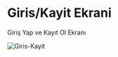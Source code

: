 # Giris/Kayit Ekrani
Giriş Yap ve Kayıt Ol Ekranı

![Giris-Kayit](https://user-images.githubusercontent.com/98979530/161055400-c874872c-6990-4465-a623-fc47906e5b0a.gif)
